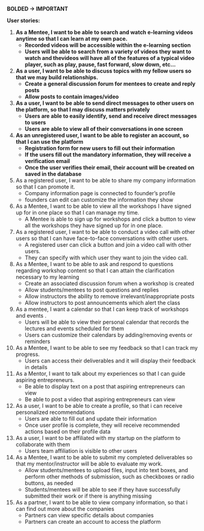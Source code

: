**BOLDED -> IMPORTANT**

**User stories:**



1. **As a Mentee, I want to be able to search and watch e-learning videos anytime so that I can learn at my own pace.**
    *   **Recorded videos will be accessible within the e-learning section**
    *   **Users will be able to search from a variety of videos they want to watch and thevideos will have all of the features of a typical video player, such as play, pause, fast forward, slow down, etc...**
2. **As a user, I want to be able to discuss topics with my fellow users so that we may build relationships.**
    *   **Create a general discussion forum for mentees to create and reply posts**
    *   **Allow posts to contain images/video**
3. **As a user, I want to be able to send direct messages to other users on the platform, so that I may discuss matters privately**
    *   **Users are able to easily identify, send and receive direct messages to users**
    *   **Users are able to view all of their conversations in one screen**
4. **As an unregistered user, I want to be able to register an account, so that I can use the platform**
    *   **Registration form for new users to fill out their information**
    *   **If the users fill out the mandatory information, they will receive a verification email**
    *   **Once the user verifies their email, their account will be created on saved in the database**
5. As a registered user, I want to be able to share my company information so that I can promote it.
    *   Company information page is connected to founder’s profile
    *   founders can edit can customize the information they show 
6. As a Mentee, I want to be able to view all the workshops I have signed up for in one place so that I can manage my time.
    *   A Mentee is able to sign up for workshops and click a button to view all the workshops they have signed up for in one place.
7. As a registered user, I want to be able to conduct a video call with other users so that I can have face-to-face conversations with other users.
    *  A registered user can click a button and join a video call with other users.
    *  They can specify with which user they want to join the video call.
8. As a Mentee, I want to be able to ask and respond to questions regarding workshop content so that I can attain the clarification necessary to my learning
    *   Create an associated discussion forum when a workshop is created
    *   Allow students/mentees to post questions and replies
    *   Allow instructors the ability to remove irrelevant/inappropriate posts
    *   Allow instructors to post announcements which alert the class
9. As a mentee, I want a calendar so that I can keep track of workshops and events .
    *   Users will be able to view their personal calendar that records the lectures and events scheduled for them
    *   Users can customize their calendars by adding/removing events or reminders
10. As a Mentee, I want to be able to see my feedback so that I can track my progress.
    *   Users can access their deliverables and it will display their feedback in details
11. As a Mentor, I want to talk about my experiences so that I can guide aspiring entrepreneurs.
    *   Be able to display text on a post that aspiring entrepreneurs can view
    *   Be able to post a video that aspiring entrepreneurs can view
12. As a user, I want to be able to create a profile, so that i can receive personalized recommendations
    *   Users are able to fill out and update their information
    *   Once user profile is complete, they will receive recommended actions based on their profile data
13. As a user, I want to be affiliated with my startup on the platform to collaborate with them
    *   Users team affiliation is visible to other users
14. As a Mentee, I want to be able to submit my completed deliverables so that my mentor/instructor will be able to evaluate my work.
    *   Allow students/mentees to upload files, input into text boxes, and perform other methods of submission, such as checkboxes or radio buttons, as needed
    *   Students/mentees will be able to see if they have successfully submitted their work or if there is anything missing
15. As a partner, I want to be able to view company information, so that i can find out more about the companies
    *   Partners can view specific details about companies
    *   Partners can create an account to access the platform